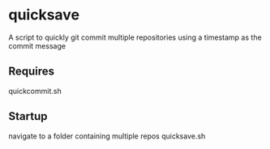 # quicksave
A script to quickly git commit  multiple repositories using a timestamp as the commit message

## Requires
quickcommit.sh

## Startup
navigate to a folder containing multiple repos
quicksave.sh


